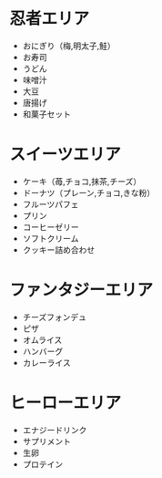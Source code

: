 # 忍者エリア
* おにぎり（梅,明太子,鮭）
* お寿司
* うどん
* 味噌汁
* 大豆
* 唐揚げ
* 和菓子セット

# スイーツエリア
* ケーキ（苺,チョコ,抹茶,チーズ）
* ドーナツ（プレーン,チョコ,きな粉）
* フルーツパフェ
* プリン
* コーヒーゼリー
* ソフトクリーム
* クッキー詰め合わせ

# ファンタジーエリア
* チーズフォンデュ
* ピザ
* オムライス
* ハンバーグ
* カレーライス

# ヒーローエリア
* エナジードリンク
* サプリメント
* 生卵
* プロテイン
